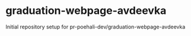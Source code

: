 # graduation-webpage-avdeevka

Initial repository setup for pr-poehali-dev/graduation-webpage-avdeevka